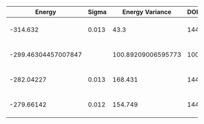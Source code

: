 | Energy              | Sigma | Energy Variance    | DOF | Einf | Method                       | Reference |
|---------------------|-------|--------------------|-----|------|------------------------------|-----------|
| -314.632            | 0.013 | 43.3               | 144 | 0    | VMC with Dirac+field+Jastrow | TODO: ask Francesco |
| -299.46304457007847 |       | 100.89209006595773 | 100 | 0    | DMRG (bond dimension = 512)  | TODO: own code (DMRG) |
| -282.04227          | 0.013 | 168.431            | 144 | 0    | RBM (alpha = 1)              | TODO: own code (RBM) |
| -279.66142          | 0.012 | 154.749            | 144 | 0    | Jastrow baseline             | TODO: own code (Jastrow) |
